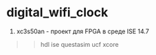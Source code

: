 # digital_wifi_clock
1. xc3s50an - проект для FPGA в среде ISE 14.7
>> hdl
>> ise
>> questasim
>> ucf
>> xcore